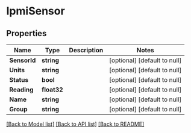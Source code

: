 # IpmiSensor

## Properties
Name | Type | Description | Notes
------------ | ------------- | ------------- | -------------
**SensorId** | **string** |  | [optional] [default to null]
**Units** | **string** |  | [optional] [default to null]
**Status** | **bool** |  | [optional] [default to null]
**Reading** | **float32** |  | [optional] [default to null]
**Name** | **string** |  | [optional] [default to null]
**Group** | **string** |  | [optional] [default to null]

[[Back to Model list]](../README.md#documentation-for-models) [[Back to API list]](../README.md#documentation-for-api-endpoints) [[Back to README]](../README.md)


